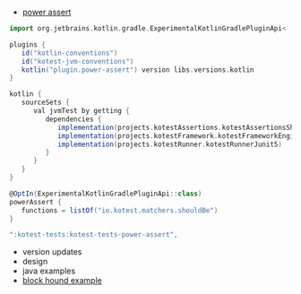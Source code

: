 * [power assert](https://kotlinlang.org/docs/whatsnew20.html#experimental-kotlin-power-assert-compiler-plugin)
```build.gradle
import org.jetbrains.kotlin.gradle.ExperimentalKotlinGradlePluginApi<

plugins {
   id("kotlin-conventions")
   id("kotest-jvm-conventions")
   kotlin("plugin.power-assert") version libs.versions.kotlin
}

kotlin {
   sourceSets {
      val jvmTest by getting {
         dependencies {
            implementation(projects.kotestAssertions.kotestAssertionsShared)
            implementation(projects.kotestFramework.kotestFrameworkEngine)
            implementation(projects.kotestRunner.kotestRunnerJunit5)
         }
      }
   }
}

@OptIn(ExperimentalKotlinGradlePluginApi::class)
powerAssert {
   functions = listOf("io.kotest.matchers.shouldBe")
}
```

```settings.gradle
":kotest-tests:kotest-tests-power-assert",
```

* version updates
* design
* java examples
* [block hound example](https://github.com/kotest/kotest/commit/d78edd2f0f85d32132e0ca8e64abf6b489e2db30)
